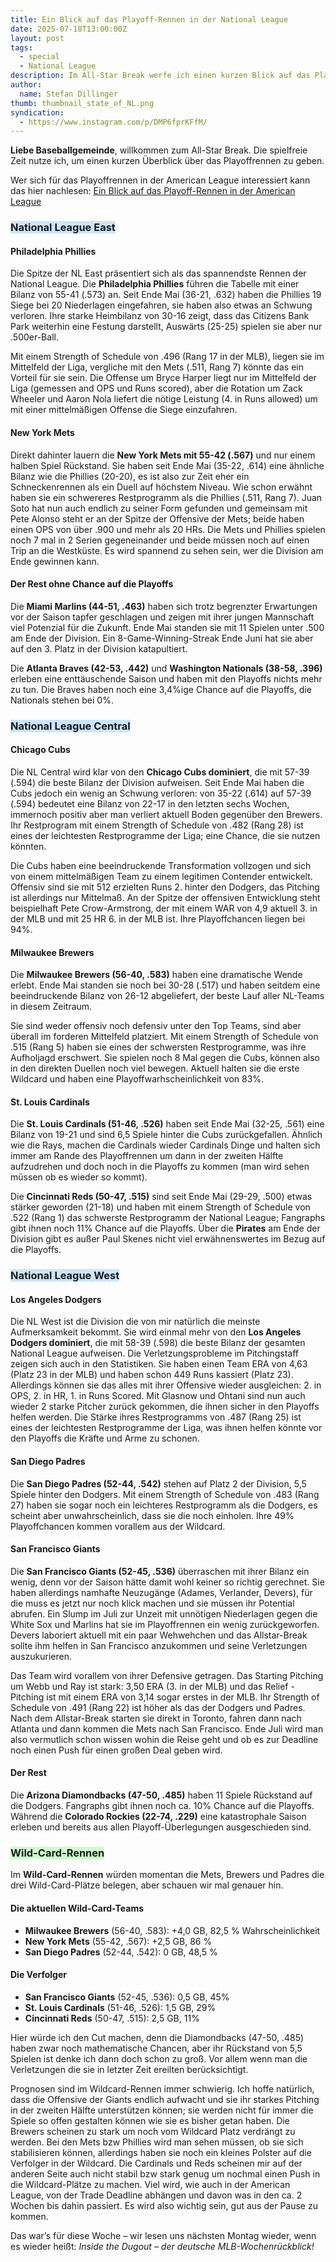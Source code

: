 ```yaml
---
title: Ein Blick auf das Playoff-Rennen in der National League
date: 2025-07-18T13:00:00Z
layout: post
tags:
  - special
  - National League
description: Im All-Star Break werfe ich einen kurzen Blick auf das Playoff-Rennen in den beiden Ligen
author:
  name: Stefan Dillinger
thumb: thumbnail_state_of_NL.png
syndication:
  - https://www.instagram.com/p/DMP6fprKFfM/
---
```


<img src='../../img/thumbnail_state_of_NL.png' style='display:none'>

**Liebe Baseballgemeinde**, willkommen zum All-Star Break. Die spielfreie Zeit nutze ich, um einen kurzen Überblick über das Playoffrennen zu geben.

Wer sich für das Playoffrennen in der American League interessiert kann das hier nachlesen: [Ein Blick auf das Playoff-Rennen in der American League](/posts/2025/state-of-the-AL/)

### <span style=background-color:#cce5ff>National League East</span>

#### Philadelphia Phillies

Die Spitze der NL East präsentiert sich als das spannendste Rennen der National League. Die **Philadelphia Phillies** führen die Tabelle mit einer Bilanz von 55-41 (.573) an. Seit Ende Mai (36-21, .632) haben die Phillies 19 Siege bei 20 Niederlagen eingefahren, sie haben also etwas an Schwung verloren. Ihre starke Heimbilanz von 30-16 zeigt, dass das Citizens Bank Park weiterhin eine Festung darstellt, Auswärts (25-25) spielen sie aber nur .500er-Ball.

Mit einem Strength of Schedule von .496 (Rang 17 in der MLB), liegen sie im Mittelfeld der Liga, vergliche mit den Mets (.511, Rang 7) könnte das ein Vorteil für sie sein. Die Offense um Bryce Harper liegt nur im Mittelfeld der Liga (gemessen and OPS und Runs scored), aber die Rotation um Zack Wheeler und Aaron Nola liefert die nötige Leistung (4. in Runs allowed) um mit einer mittelmäßigen Offense die Siege einzufahren.

#### New York Mets

Direkt dahinter lauern die **New York Mets mit 55-42 (.567)** und nur einem halben Spiel Rückstand. Sie haben seit Ende Mai (35-22, .614) eine ähnliche Bilanz wie die Phillies (20-20), es ist also zur Zeit eher ein Schneckenrennen als ein Duell auf höchstem Niveau. Wie schon erwähnt haben sie ein schwereres Restprogramm als die Phillies (.511, Rang 7). Juan Soto hat nun auch endlich zu seiner Form gefunden und gemeinsam mit Pete Alonso steht er an der Spitze der Offensive der Mets; beide haben einen OPS von über .900 und mehr als 20 HRs. Die Mets und Phillies spielen noch 7 mal in 2 Serien gegeneinander und beide müssen noch auf einen Trip an die Westküste. Es wird spannend zu sehen sein, wer die Division am Ende gewinnen kann.

#### Der Rest ohne Chance auf die Playoffs

Die **Miami Marlins (44-51, .463)** haben sich trotz begrenzter Erwartungen vor der Saison tapfer geschlagen und zeigen mit ihrer jungen Mannschaft viel Potenzial für die Zukunft. Ende Mai standen sie mit 11 Spielen unter .500 am Ende der Division. Ein 8-Game-Winning-Streak Ende Juni hat sie aber auf den 3. Platz in der Division katapultiert.

Die **Atlanta Braves (42-53, .442)** und **Washington Nationals (38-58, .396)** erleben eine enttäuschende Saison und haben mit den Playoffs nichts mehr zu tun. Die Braves haben noch eine 3,4%ige Chance auf die Playoffs, die Nationals stehen bei 0%.

### <span style=background-color:#cce5ff>National League Central</span>

#### Chicago Cubs

Die NL Central wird klar von den **Chicago Cubs dominiert**, die mit 57-39 (.594) die beste Bilanz der Division aufweisen. Seit Ende Mai haben die Cubs jedoch ein wenig an Schwung verloren: von 35-22 (.614) auf 57-39 (.594) bedeutet eine Bilanz von 22-17 in den letzten sechs Wochen, immernoch positiv aber man verliert aktuell Boden gegenüber den Brewers. Ihr Restprogram mit einem Strength of Schedule von .482 (Rang 28) ist eines der leichtesten Restprogramme der Liga; eine Chance, die sie nutzen könnten.

Die Cubs haben eine beeindruckende Transformation vollzogen und sich von einem mittelmäßigen Team zu einem legitimen Contender entwickelt. Offensiv sind sie mit 512 erzielten Runs 2. hinter den Dodgers, das Pitching ist allerdings nur Mittelmaß. An der Spitze der offensiven Entwicklung steht beispielhaft Pete Crow-Armstrong, der mit einem WAR von 4,9 aktuell 3. in der MLB und mit 25 HR 6. in der MLB ist. Ihre Playoffchancen liegen bei 94%.

#### Milwaukee Brewers

Die **Milwaukee Brewers (56-40, .583)** haben eine dramatische Wende erlebt. Ende Mai standen sie noch bei 30-28 (.517) und haben seitdem eine beeindruckende Bilanz von 26-12 abgeliefert, der beste Lauf aller NL-Teams in diesem Zeitraum.

Sie sind weder offensiv noch defensiv unter den Top Teams, sind aber überall im forderen Mittelfeld platziert. Mit einem Strength of Schedule von .515 (Rang 5) haben sie eines der schwersten Restprogramme, was ihre Aufholjagd erschwert. Sie spielen noch 8 Mal gegen die Cubs, können also in den direkten Duellen noch viel bewegen. Aktuell halten sie die erste Wildcard und haben eine Playoffwarhscheinlichkeit von 83%.

#### St. Louis Cardinals

Die **St. Louis Cardinals (51-46, .526)** haben seit Ende Mai (32-25, .561) eine Bilanz von 19-21 und sind 6,5 Spiele hinter die Cubs zurückgefallen. Ähnlich wie die Rays, machen die Cardinals wieder Cardinals Dinge und halten sich immer am Rande des Playoffrennen um dann in der zweiten Hälfte aufzudrehen und doch noch in die Playoffs zu kommen (man wird sehen müssen ob es wieder so kommt).

Die **Cincinnati Reds (50-47, .515)** sind seit Ende Mai (29-29, .500) etwas stärker geworden (21-18) und haben mit einem Strength of Schedule von .522 (Rang 1) das schwerste Restprogramm der National League; Fangraphs gibt ihnen noch 11% Chance auf die Playoffs. Über die **Pirates** am Ende der Division gibt es außer Paul Skenes nicht viel erwähnenswertes im Bezug auf die Playoffs.

### <span style=background-color:#cce5ff>National League West</span>

#### Los Angeles Dodgers

Die NL West ist die Division die von mir natürlich die meinste Aufmerksamkeit bekommt. Sie wird einmal mehr von den **Los Angeles Dodgers dominiert**, die mit 58-39 (.598) die beste Bilanz der gesamten National League aufweisen. Die Verletzungsprobleme im Pitchingstaff zeigen sich auch in den Statistiken. Sie haben einen Team ERA von 4,63 (Platz 23 in der MLB) und haben schon 449 Runs kassiert (Platz 23). Allerdings können sie das alles mit ihrer Offensive wieder ausgleichen: 2. in OPS, 2. in HR, 1. in Runs Scored. Mit Glasnow und Ohtani sind nun auch wieder 2 starke Pitcher zurück gekommen, die ihnen sicher in den Playoffs helfen werden. Die Stärke ihres Restprogramms von .487 (Rang 25) ist eines der leichtesten Restprogramme der Liga, was ihnen helfen könnte vor den Playoffs die Kräfte und Arme zu schonen.

#### San Diego Padres

Die **San Diego Padres (52-44, .542)** stehen auf Platz 2 der Division, 5,5 Spiele hinter den Dodgers. Mit einem Strength of Schedule von .483 (Rang 27) haben sie sogar noch ein leichteres Restprogramm als die Dodgers, es scheint aber unwahrscheinlich, dass sie die noch einholen. Ihre 49% Playoffchancen kommen vorallem aus der Wildcard.

#### San Francisco Giants

Die **San Francisco Giants (52-45, .536)** überraschen mit ihrer Bilanz ein wenig, denn vor der Saison hätte damit wohl keiner so richtig gerechnet. Sie haben allerdings namhafte Neuzugänge (Adames, Verlander, Devers), für die muss es jetzt nur noch klick machen und sie müssen ihr Potential abrufen. Ein Slump im Juli zur Unzeit mit unnötigen Niederlagen gegen die White Sox und Marlins hat sie im Playoffrennen ein wenig zurückgeworfen. Devers laboriert aktuell mit ein paar Wehwehchen und das Allstar-Break sollte ihm helfen in San Francisco anzukommen und seine Verletzungen auszukurieren.

Das Team wird vorallem von ihrer Defensive getragen. Das Starting Pitching um Webb und Ray ist stark: 3,50 ERA (3. in der MLB) und das Relief -Pitching ist mit einem ERA von 3,14 sogar erstes in der MLB. Ihr Strength of Schedule von .491 (Rang 22) ist höher als das der Dodgers und Padres. Nach dem Allstar-Break starten sie direkt in Toronto, fahren dann nach Atlanta und dann kommen die Mets nach San Francisco. Ende Juli wird man also vermutlich schon wissen wohin die Reise geht und ob es zur Deadline noch einen Push für einen großen Deal geben wird.

#### Der Rest

Die **Arizona Diamondbacks (47-50, .485)** haben 11 Spiele Rückstand auf die Dodgers. Fangraphs gibt ihnen noch ca. 10% Chance auf die Playoffs. Während die **Colorado Rockies (22-74, .229)** eine katastrophale Saison erleben und bereits aus allen Playoff-Überlegungen ausgeschieden sind.

### <span style=background-color:#ccffcc>Wild-Card-Rennen</span>

Im **Wild-Card-Rennen** würden momentan die Mets, Brewers und Padres die drei Wild-Card-Plätze belegen, aber schauen wir mal genauer hin.

#### Die aktuellen Wild-Card-Teams

- **Milwaukee Brewers** (56-40, .583): +4,0 GB, 82,5 % Wahrscheinlichkeit
- **New York Mets** (55-42, .567): +2,5 GB, 86 %
- **San Diego Padres** (52-44, .542): 0 GB, 48,5 %

#### Die Verfolger

- **San Francisco Giants** (52-45, .536): 0,5 GB, 45%
- **St. Louis Cardinals** (51-46, .526): 1,5 GB, 29%
- **Cincinnati Reds** (50-47, .515): 2,5 GB, 11%

Hier würde ich den Cut machen, denn die Diamondbacks (47-50, .485) haben zwar noch mathematische Chancen, aber ihr Rückstand von 5,5 Spielen ist denke ich dann doch schon zu groß. Vor allem wenn man die Verletzungen die sie in letzter Zeit ereilten berücksichtigt.

Prognosen sind im Wildcard-Rennen immer schwierig. Ich hoffe natürlich, dass die Offensive der Giants endlich aufwacht und sie ihr starkes Pitching in der zweiten Hälfte unterstützen können; sie werden nicht für immer die Spiele so offen gestalten können wie sie es bisher getan haben. Die Brewers scheinen zu stark um noch vom Wildcard Platz verdrängt zu werden. Bei den Mets bzw Phillies wird man sehen müssen, ob sie sich stabilisieren können, allerdings haben sie noch ein kleines Polster auf die Verfolger in der Wildcard. Die Cardinals und Reds scheinen mir auf der anderen Seite auch nicht stabil bzw stark genug um nochmal einen Push in die Wildcard-Plätze zu machen. Viel wird, wie auch in der American League, von der Trade Deadline abhängen und davon was in den ca. 2 Wochen bis dahin passiert. Es wird also wichtig sein, gut aus der Pause zu kommen.

Das war’s für diese Woche – wir lesen uns nächsten Montag wieder, wenn es wieder heißt: _Inside the Dugout – der deutsche MLB-Wochenrückblick!_
